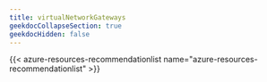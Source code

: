 ```yaml
---
title: virtualNetworkGateways
geekdocCollapseSection: true
geekdocHidden: false
---
```


{{< azure-resources-recommendationlist name="azure-resources-recommendationlist" >}}
